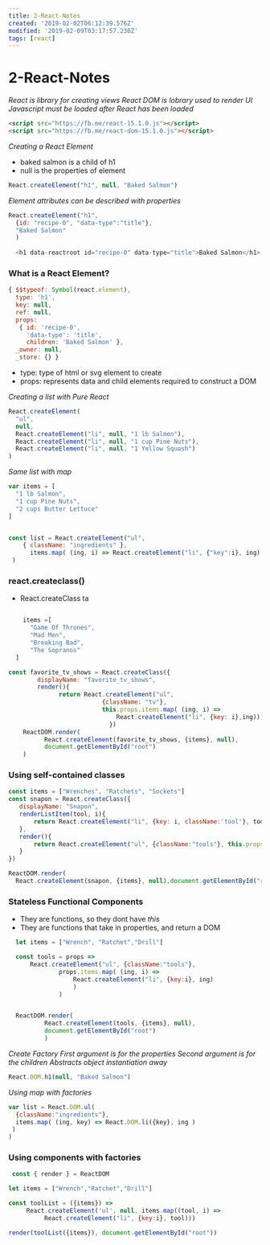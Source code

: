 ```yaml
---
title: 2-React-Notes
created: '2019-02-02T06:12:39.576Z'
modified: '2019-02-09T03:17:57.230Z'
tags: [react]
---
```


# 2-React-Notes

*React is library for creating views*
*React DOM is lobrary used to render UI*
*Javascript must be loaded after React has been loaded*

```html
<script src="https://fb.me/react-15.1.0.js"></script>
<script src="https://fb.me/react-dom-15.1.0.js"></script>
```

*Creating a React Element*
* baked salmon is a child of h1
* null is the properties of element

```javascript
React.createElement("h1", null, "Baked Salmon")
```

*Element attributes can be described with properties*
```javascript
React.createElement("h1", 
  {id: "recipe-0", "data-type":"title"},
  "Baked Salmon"
  )
  
  <h1 data-reactroot id="recipe-0" data-type="title">Baked Salmon</h1>
```
### What is a React Element?
```javascript
{ $$typeof: Symbol(react.element),
  type: 'h1',
  key: null,
  ref: null,
  props: 
   { id: 'recipe-0',
     'data-type': 'title',
     children: 'Baked Salmon' },
  _owner: null,
  _store: {} }
  ```
 * type: type of html or svg element to create
 * props: represents data and child elements required to construct a DOM
  
  
*Creating a list with Pure React*
```javascript
React.createElement(
  "ul",
  null,
  React.createElement("li", null, "1 lb Salmon"),
  React.createElement("li", null, "1 cup Pine Nuts"),
  React.createElement("li", null, "1 Yellow Squash")
)
```
*Same list with map*
```javascript
var items = [
  "1 lb Salmon",
  "1 cup Pine Nuts",
  "2 cups Butter Lettuce"
]


const list = React.createElement("ul",
    { className: "ingredients" }, 
      items.map( (ing, i) => React.createElement("li", {"key":i}, ing) )
 )
```
  ### react.createclass()
  - React.createClass ta
  
  
  ```javascript

      items =[
        "Game Of Thrones",
        "Mad Men",
        "Breaking Bad",
        "The Sopranos"
    ]

 const favorite_tv_shows = React.createClass({
          displayName: "favorite_tv_shows",
          render(){
                return React.createElement("ul", 
                            {className: "tv"}, 
                            this.props.items.map( (ing, i) => 
                                React.createElement("li", {key: i},ing)))}
                              })
      ReactDOM.render(
            React.createElement(favorite_tv_shows, {items}, null),
            document.getElementById("root")
      )

  ```
  
 ### Using self-contained classes
 ```javascript
const items = ["Wrenches", "Ratchets", "Sockets"]
const snapon = React.createClass({
    displayName: "Snapon",
    renderListItem(tool, i){
        return React.createElement("li", {key: i, className:'tool'}, tool)
    },
    render(){
        return React.createElement("ul", {className:"tools"}, this.props.items.map(this.renderListItem))
    }
})

ReactDOM.render(
   React.createElement(snapon, {items}, null),document.getElementById("root"))
 ```
  ### Stateless Functional Components
  * They are functions, so they dont have *this*
  * They are functions that take in properties, and return a DOM
  
  ```javascript
    let items = ["Wrench", "Ratchet","Drill"]

    const tools = props => 
        React.createElement("ul", {className:"tools"}, 
                props.items.map( (ing, i) => 
                    React.createElement("li", {key:i}, ing)
                    )
                )


    ReactDOM.render(
            React.createElement(tools, {items}, null), 
            document.getElementById("root")
            )
 ```
 
*Create Factory*
*First argument is for the properties*
*Second argument is for the children*
*Abstracts object instantiation away*

```javascript
React.DOM.h1(null, "Baked Salmon")

```
*Using map with factories*
```javascript
var list = React.DOM.ul(
  {className:"ingredients"},
  items.map( (ing, key) => React.DOM.li({key}, ing )
 )
)

```
### Using components with factories
```javascript
 const { render } = ReactDOM

let items = ["Wrench","Ratchet","Drill"]

const toolList = ({items}) => 
     React.createElement('ul', null, items.map((tool, i) => 
          React.createElement("li", {key:i}, tool)))

render(toolList({items}), document.getElementById("root"))

```
